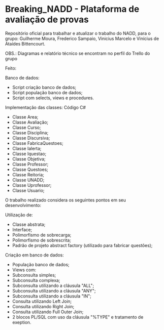 # Breaking_NADD - Plataforma de avaliação de provas
 Repositório oficial para trabalhar e atualizar o trabalho do NADD, para o grupo: Guilherme Moura, Frederico Sampaio, Vinicius Marcelo e Vinícius de Ataídes Bittencourt.

OBS.: Diagramas e relatório técnico se encontram no perfil do Trello do grupo<br>

Feito:

Banco de dados:
- Script criação banco de dados;
- Script população banco de dados;
- Script com selects, views e procedures.

Implementação das classes:
Código C#
- Classe Area;
- Classe Avaliação;
- Classe Curso;
- Classe Disciplina;
- Classe Discursiva;
- Classe FabricaQuestoes;
- Classe Ialerta;
- Classe Iquestao;
- Classe Objetiva;
- Classe Professor;
- Classe Questoes;
- Classe Reitoria;
- Classe UNADD;
- Classe Uprofessor;
- Classe Usuario;


O trabalho realizado considera os seguintes pontos em seu desenvolvimento:

Utilização de:
 - Classe abstrata;
 - Interface;
 - Polimorfismo de sobrecarga;
 - Polimorfismo de sobrescrita;
 - Padrão de projeto abstract factory (utilizado para fabricar questões);
 
 Criação em banco de dados:
  - População banco de dados;
  - Views com:
   - Subconsulta simples;
   - Subconsulta complexa;
   - Subconsulta utilizando a cláusula "ALL";
   - Subconsulta utilizando a cláusula "ANY";
   - Subconsulta utilizando a cláusula "IN";
   - Consulta utilizando Left Join;
   - Consulta utilizando Right Join;
   - Consulta utilizando Full Outer Join;
   - 2 blocos PL/SQL com uso da cláusula "%TYPE" e tratamento de exeption.
